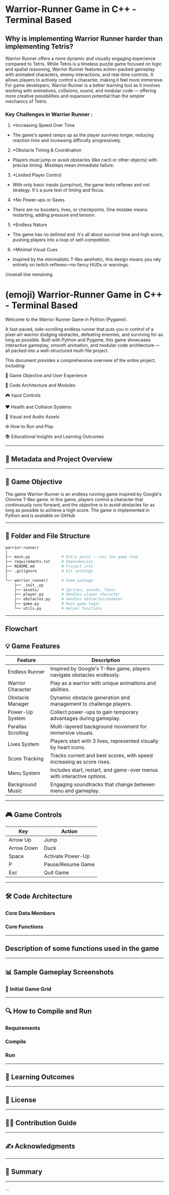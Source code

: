 # Warrior-Runner Game in C++ - Terminal Based

## Why is implementing Warrior Runner harder than implementing Tetris?

Warrior Runner offers a more dynamic and visually engaging experience compared to Tetris. While Tetris is a timeless puzzle game focused on logic and spatial reasoning, Warrior Runner features action-packed gameplay with animated characters, enemy interactions, and real-time controls. It allows players to actively control a character, making it feel more immersive. For game developers, Warrior Runner is a better learning tool as it involves working with animations, collisions, sound, and modular code — offering more creative possibilities and expansion potential than the simpler mechanics of Tetris.

### Key Challenges in Warrior Runner : 

1. *Increasing Speed Over Time
 - The game's speed ramps up as the player survives longer, reducing reaction time and increasing difficulty progressively.

2. *Obstacle Timing & Coordination
  - Players must jump or avoid obstacles (like cacti or other objects) with precise timing. Missteps mean immediate failure.

3. *Limited Player Control
  - With only basic inputs (jump/run), the game tests reflexes and not strategy. It's a pure test of timing and focus.

4. *No Power-ups or Saves
  - There are no boosters, lives, or checkpoints. One mistake means restarting, adding pressure and tension.

5. *Endless Nature
  - The game has no defined end. It's all about survival time and high score, pushing players into a loop of self-competition.

6. *Minimal Visual Cues
  - Inspired by the minimalistic T-Rex aesthetic, this design means you rely entirely on twitch reflexes—no fancy HUDs or warnings.

//overall line remaining

# (emoji) Warrior-Runner Game in C++ - Terminal Based

Welcome to the Warrior Runner Game in Python (Pygame). 

A fast-paced, side-scrolling endless runner that puts you in control of a pixel-art warrior dodging obstacles, defeating enemies, and surviving for as long as possible. Built with Python and Pygame, this game showcases interactive gameplay, smooth animation, and modular code architecture — all packed into a well-structured multi-file project.

This document provides a comprehensive overview of the entire project, including:

🎯 Game Objective and User Experience

🧠 Code Architecture and Modules

🎮 Input Controls

❤️ Health and Collision Systems

🎨 Visual and Audio Assets

⚙️ How to Run and Play

📚 Educational Insights and Learning Outcomes

___

## 🔖 Metadata and Project Overview

___

## 🎯 Game Objective

The game Warrior-Runner is an endless running game inspired by Google's Chrome T-Rex game. In this game, players control a character that continuously runs forward, and the objective is to avoid obstacles for as long as possible to achieve a high score. The game is implemented in Python and is available on GitHub

___

## 📁 Folder and File Structure

```bash
warrior-runner/
│
├── main.py              # Entry point – runs the game loop
├── requirements.txt     # Dependencies
├── README.md            # Project info
├── .gitignore           # Git settings
│
└── warrior_runner/      # Game package
    ├── _init_.py
    ├── assets/          # Sprites, sounds, fonts
    ├── player.py        # Handles player character
    ├── obstacles.py     # Handles obstacles/enemies
    ├── game.py          # Main game logic
    └── utils.py         # Helper functions
```
___
## Flowchart

## 💡 Game Features

| Feature             | Description                                                        |
|--------------------|--------------------------------------------------------------------|
| Endless Runner     | Inspired by Google's T-Rex game, players navigate obstacles endlessly. |
| Warrior Character  | Play as a warrior with unique animations and abilities.            |
| Obstacle Manager   | Dynamic obstacle generation and management to challenge players.   |
| Power-Up System    | Collect power-ups to gain temporary advantages during gameplay.    |
| Parallax Scrolling | Multi-layered background movement for immersive visuals.           |
| Lives System       | Players start with 3 lives, represented visually by heart icons.   |
| Score Tracking     | Tracks current and best scores, with speed increasing as score rises. |
| Menu System        | Includes start, restart, and game-over menus with interactive options. |
| Background Music   | Engaging soundtracks that change between menu and gameplay.        |


___
## 🎮 Game Controls

| Key         | Action                     |
|-------------|----------------------------|
| ⁠ Arrow Up ⁠  | Jump                      |
| ⁠ Arrow Down ⁠| Duck                      |
| ⁠ Space ⁠     | Activate Power-Up         |
| ⁠ P ⁠         | Pause/Resume Game         |
| ⁠ Esc ⁠       | Quit Game                 |

___
## 🛠️ Code Architecture

### Core Data Members

### Core Functions


---
## **Description of some functions used in the game**


---

## 📊 Sample Gameplay Screenshots


### 🧩 Initial Game Grid


---

## 🔍 How to Compile and Run

### Requirements

### Compile

### Run


---

## 🧠 Learning Outcomes


---

## 📖 License


---

## 🧑‍💻 Contribution Guide


---

## ✍️ Acknowledgments


---

## 📌 Summary


---

...
